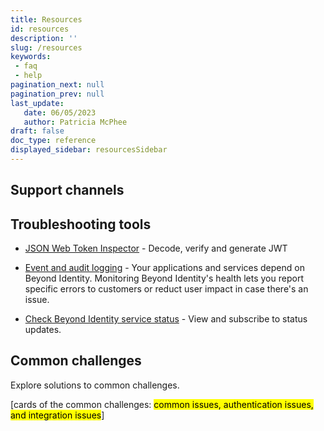 ```yaml
---
title: Resources
id: resources
description: ''
slug: /resources 
keywords: 
 - faq
 - help
pagination_next: null
pagination_prev: null
last_update: 
   date: 06/05/2023
   author: Patricia McPhee
draft: false
doc_type: reference
displayed_sidebar: resourcesSidebar
---
```




## Support channels





## Troubleshooting tools

- [JSON Web Token Inspector](https://jwt.io/?_gl=1*1etyhvr*rollup_ga*NzYyMjc1NTE5LjE2NzkwNjIyOTk.*rollup_ga_F1G3E656YZ*MTY4MjM3MDI4Ni4xNS4xLjE2ODIzNzAyODYuNjAuMC4w&_ga=2.232725855.1956605135.1682343022-762275519.1679062299) - Decode, verify and generate JWT

- [Event and audit logging](/docs/next/view-event-details) - Your applications and services depend on Beyond Identity. Monitoring Beyond Identity's health lets you report specific errors to customers or reduct user impact in case there's an issue. 

- [Check Beyond Identity service status](https://status.beyondidentity.com/) - View and subscribe to status updates. 



## Common challenges

Explore solutions to common challenges.

[cards of the common challenges: <mark>common issues, authentication issues, and integration issues</mark>]

